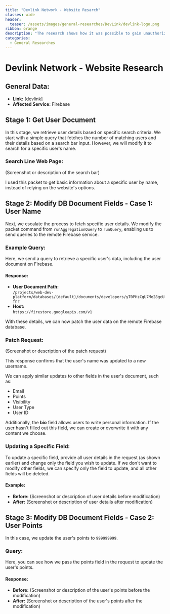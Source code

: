 ```yaml
---
title: "Devlink Network - Website Resarch"
classes: wide
header:
  teaser: /assets/images/general-researches/DevLink/devlink-logo.png
ribbon: orange
description: "The research shows how it was possible to gain unauthorized access to edit the devlink site's Firebase database and how it can be used to modify user data or gain access to other users' information and alter critical data."
categories:
  - General Researches
---
```


# Devlink Network - Website Research
## General Data:
- **Link:** [devlink]
- **Affected Service:** Firebase

## Stage 1: Get User Document
In this stage, we retrieve user details based on specific search criteria. We start with a simple query that fetches the number of matching users and their details based on a search bar input. However, we will modify it to search for a specific user's name.

### Search Line Web Page:
(Screenshot or description of the search bar)

I used this packet to get basic information about a specific user by name, instead of relying on the website's options.

## Stage 2: Modify DB Document Fields - Case 1: User Name
Next, we escalate the process to fetch specific user details. We modify the packet command from `runAggregationQuery` to `runQuery`, enabling us to send queries to the remote Firebase service.

### Example Query:
Here, we send a query to retrieve a specific user's data, including the user document on Firebase.

#### Response:
- **User Document Path:**  
  `/projects/web-dev-platform/databases/(default)/documents/developers/yT0PHzCgU7Me28gcUfnr`
- **Host:**  
  `https://firestore.googleapis.com/v1`

With these details, we can now patch the user data on the remote Firebase database.

### Patch Request:
(Screenshot or description of the patch request)

This response confirms that the user's name was updated to a new username.

We can apply similar updates to other fields in the user's document, such as:
- Email
- Points
- Visibility
- User Type
- User ID

Additionally, the **bio** field allows users to write personal information. If the user hasn't filled out this field, we can create or overwrite it with any content we choose.

### Updating a Specific Field:
To update a specific field, provide all user details in the request (as shown earlier) and change only the field you wish to update. If we don't want to modify other fields, we can specify only the field to update, and all other fields will be deleted.

#### Example:
- **Before:**
  (Screenshot or description of user details before modification)
- **After:**
  (Screenshot or description of user details after modification)

## Stage 3: Modify DB Document Fields - Case 2: User Points
In this case, we update the user's points to `999999999`.

### Query:
Here, you can see how we pass the points field in the request to update the user's points.

#### Response:
- **Before:**
  (Screenshot or description of the user's points before the modification)
- **After:**
  (Screenshot or description of the user's points after the modification)


